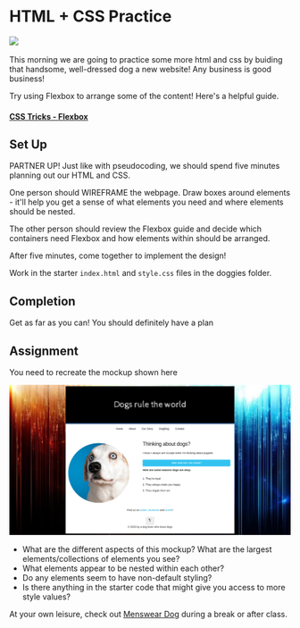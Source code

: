 # HTML + CSS Practice

![](https://media.giphy.com/media/p68Hk9u2hRSoM/giphy.gif)

This morning we are going to practice some more html and css by buiding that handsome, well-dressed dog a new website! Any business is good business!

Try using Flexbox to arrange some of the content! Here's a helpful guide.

#### [CSS Tricks - Flexbox](https://css-tricks.com/snippets/css/a-guide-to-flexbox/)

## Set Up

PARTNER UP! Just like with pseudocoding, we should spend five minutes planning out our HTML and CSS.

One person should WIREFRAME the webpage. Draw boxes around elements - it'll help you get a sense of what elements you need and where elements should be nested.

The other person should review the Flexbox guide and decide which containers need Flexbox and how elements within should be arranged.

After five minutes, come together to implement the design!

Work in the starter `index.html` and `style.css` files in the doggies folder.

## Completion

Get as far as you can! You should definitely have a plan

## Assignment

You need to recreate the mockup shown here

![Dog-Mockup](./doggies/dog-mockup.png)

- What are the different aspects of this mockup? What are the largest elements/collections of elements you see?
- What elements appear to be nested within each other?
- Do any elements seem to have non-default styling?
- Is there anything in the starter code that might give you access to more style values?

At your own leisure, check out [Menswear Dog](http://mensweardog.tumblr.com/) during a break or after class.
